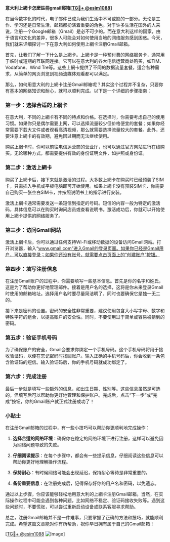 **意大利上網卡怎麽註冊gmail郵箱[[TG💪+ @esim1088](https://t.me/s/esim1088)]**

在当今数字化的时代，电子邮件已成为我们生活中不可或缺的一部分。无论是工作、学习还是日常生活，邮箱都扮演着重要的角色。对于许多生活在国外的人来说，注册一个Google邮箱（Gmail）是必不可少的。而在意大利这样的国家，由于语言和文化的差异，很多人可能会对如何使用当地的网络服务感到困惑。今天，我们就来详细探讨一下在意大利如何使用上網卡注册Gmail邮箱。

首先，让我们了解一下什么是上網卡。上網卡是一种预付费的网络服务卡，通常用于临时或短期的互联网连接。它可以在意大利的各大电信运营商处购买，如TIM、Vodafone、Wind Tre等。这些上網卡提供了不同的数据流量套餐，适合各种需求，从简单的网页浏览到视频流媒体观看都可以满足。

那么，如何用意大利的上網卡注册Gmail邮箱呢？其实这个过程并不复杂，只要你有基本的网络知识和耐心，就可以顺利完成。以下是一个详细的步骤指南：

### 第一步：选择合适的上網卡

在意大利，不同的上網卡有不同的特点和价格。在选择时，你需要考虑自己的使用习惯。如果你只是偶尔需要上网，可以选择流量较少但价格便宜的套餐；如果你经常需要下载大文件或者观看高清视频，那么就需要选择流量较大的套餐。此外，还要注意上網卡的有效期，避免因过期而无法继续使用。

购买上網卡时，你可以前往电信运营商的营业厅，也可以通过官方网站进行在线购买。无论哪种方式，都需要提供有效的身份证明文件，如护照或身份证。

### 第二步：激活上網卡

购买了上網卡后，接下来就是激活的过程。大多数上網卡在购买时已经预装了SIM卡，只需插入手机或平板电脑即可开始使用。如果上網卡没有预装SIM卡，你需要自己购买一张空白SIM卡，并按照说明书上的指示进行安装。

激活上網卡通常需要发送一条短信到指定的号码。短信的内容一般为特定的激活码，具体信息可以在购买时询问店员或查看说明书。激活成功后，你就可以开始使用上網卡提供的网络服务了。

### 第三步：访问Gmail网站

激活上網卡后，你可以通过任何支持Wi-Fi或移动数据的设备访问Gmail网站。打开浏览器，输入“www.gmail.com”进入Gmail的登录页面。如果你已经是Gmail用户，可以直接登录；如果你还没有账号，就需要点击页面上的“创建账户”按钮。

### 第四步：填写注册信息

在注册Gmail账户的过程中，你需要填写一些基本信息。首先是你的名字和姓氏，这是为了帮助你更好地管理邮件。接着是用户名的选择，这将是你未来登录Gmail时使用的邮箱地址。选择用户名时要尽量简洁明了，同时也要确保它是独一无二的。

接下来是密码的设置。密码的安全性非常重要，建议使用包含大小写字母、数字和特殊字符的组合，以提高账户的安全性。同时，不要使用过于简单或容易被猜到的密码。

### 第五步：验证手机号码

为了确保账户的安全，Gmail会要求你绑定一个手机号码。这个手机号码将用于接收验证码，以便在忘记密码时找回账户。输入正确的手机号码后，你会收到一条包含验证码的短信。输入验证码后，你的手机号码就成功绑定了。

### 第六步：完成注册

最后一步就是填写一些额外的信息，如出生日期、性别等。这些信息虽然是可选的，但填写后可以帮助你更好地管理和保护账户。完成后，点击“下一步”或“完成”按钮，你的Gmail账户就正式注册成功了！

### 小贴士

在注册Gmail邮箱的过程中，有一些小技巧可以帮助你更顺利地完成操作：

1. **选择合适的网络环境**：确保你在稳定的网络环境下进行注册，这样可以避免因为网络问题导致的失败。
   
2. **仔细阅读提示**：在每个步骤中，都会有一些提示信息，仔细阅读这些信息可以帮助你更好地理解操作流程。

3. **保持耐心**：有时候网络可能会出现延迟，保持耐心等待是非常重要的。

4. **备份重要信息**：在注册完成后，记得保存好你的用户名和密码，以免遗忘。

通过以上步骤，你应该能够轻松地用意大利的上網卡注册Gmail邮箱。当然，在实际操作过程中可能会遇到各种问题，比如网络不稳定、验证码接收失败等。遇到这些问题时，不要慌张，可以尝试重新启动设备或联系客服寻求帮助。

总之，注册Gmail邮箱并不是一件难事，只要掌握了正确的方法和技巧，就能顺利完成。希望这篇文章能对你有所帮助，祝你早日拥有属于自己的Gmail邮箱！

[[TG💪+ @esim1088](https://t.me/s/esim1088) ![Image](https://i.postimg.cc/4NQfJmqS/Snipaste-2025-05-13-00-14-12.png)]